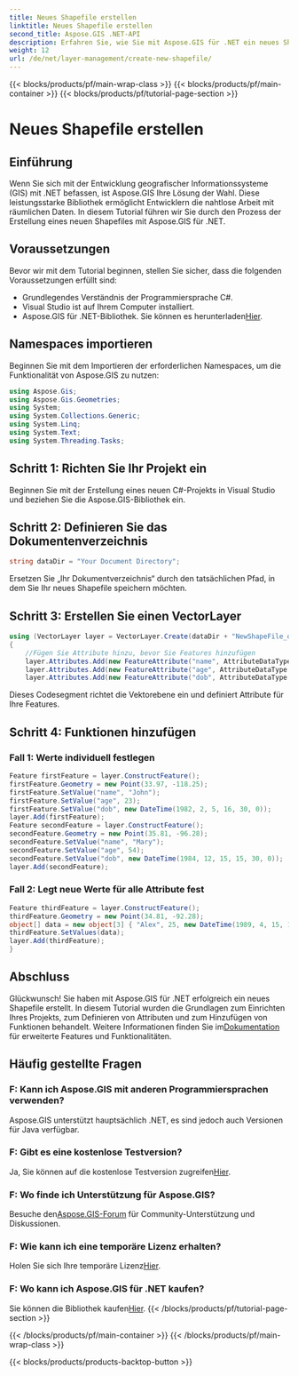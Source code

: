 ```yaml
---
title: Neues Shapefile erstellen
linktitle: Neues Shapefile erstellen
second_title: Aspose.GIS .NET-API
description: Erfahren Sie, wie Sie mit Aspose.GIS für .NET ein neues Shapefile erstellen. Befolgen Sie unsere Schritt-für-Schritt-Anleitung und nutzen Sie die Möglichkeiten der Geodatenmanipulation.
weight: 12
url: /de/net/layer-management/create-new-shapefile/
---
```


{{< blocks/products/pf/main-wrap-class >}}
{{< blocks/products/pf/main-container >}}
{{< blocks/products/pf/tutorial-page-section >}}

# Neues Shapefile erstellen

## Einführung
Wenn Sie sich mit der Entwicklung geografischer Informationssysteme (GIS) mit .NET befassen, ist Aspose.GIS Ihre Lösung der Wahl. Diese leistungsstarke Bibliothek ermöglicht Entwicklern die nahtlose Arbeit mit räumlichen Daten. In diesem Tutorial führen wir Sie durch den Prozess der Erstellung eines neuen Shapefiles mit Aspose.GIS für .NET.
## Voraussetzungen
Bevor wir mit dem Tutorial beginnen, stellen Sie sicher, dass die folgenden Voraussetzungen erfüllt sind:
- Grundlegendes Verständnis der Programmiersprache C#.
- Visual Studio ist auf Ihrem Computer installiert.
-  Aspose.GIS für .NET-Bibliothek. Sie können es herunterladen[Hier](https://releases.aspose.com/gis/net/).
## Namespaces importieren
Beginnen Sie mit dem Importieren der erforderlichen Namespaces, um die Funktionalität von Aspose.GIS zu nutzen:
```csharp
using Aspose.Gis;
using Aspose.Gis.Geometries;
using System;
using System.Collections.Generic;
using System.Linq;
using System.Text;
using System.Threading.Tasks;
```
## Schritt 1: Richten Sie Ihr Projekt ein
Beginnen Sie mit der Erstellung eines neuen C#-Projekts in Visual Studio und beziehen Sie die Aspose.GIS-Bibliothek ein.
## Schritt 2: Definieren Sie das Dokumentenverzeichnis
```csharp
string dataDir = "Your Document Directory";
```
Ersetzen Sie „Ihr Dokumentverzeichnis“ durch den tatsächlichen Pfad, in dem Sie Ihr neues Shapefile speichern möchten.
## Schritt 3: Erstellen Sie einen VectorLayer
```csharp
using (VectorLayer layer = VectorLayer.Create(dataDir + "NewShapeFile_out.shp", Drivers.Shapefile))
{
    //Fügen Sie Attribute hinzu, bevor Sie Features hinzufügen
    layer.Attributes.Add(new FeatureAttribute("name", AttributeDataType.String));
    layer.Attributes.Add(new FeatureAttribute("age", AttributeDataType.Integer));
    layer.Attributes.Add(new FeatureAttribute("dob", AttributeDataType.DateTime));
```
Dieses Codesegment richtet die Vektorebene ein und definiert Attribute für Ihre Features.
## Schritt 4: Funktionen hinzufügen
### Fall 1: Werte individuell festlegen
```csharp
Feature firstFeature = layer.ConstructFeature();
firstFeature.Geometry = new Point(33.97, -118.25);
firstFeature.SetValue("name", "John");
firstFeature.SetValue("age", 23);
firstFeature.SetValue("dob", new DateTime(1982, 2, 5, 16, 30, 0));
layer.Add(firstFeature);
Feature secondFeature = layer.ConstructFeature();
secondFeature.Geometry = new Point(35.81, -96.28);
secondFeature.SetValue("name", "Mary");
secondFeature.SetValue("age", 54);
secondFeature.SetValue("dob", new DateTime(1984, 12, 15, 15, 30, 0));
layer.Add(secondFeature);
```
### Fall 2: Legt neue Werte für alle Attribute fest
```csharp
Feature thirdFeature = layer.ConstructFeature();
thirdFeature.Geometry = new Point(34.81, -92.28);
object[] data = new object[3] { "Alex", 25, new DateTime(1989, 4, 15, 15, 30, 0) };
thirdFeature.SetValues(data);
layer.Add(thirdFeature);
}
```
## Abschluss
 Glückwunsch! Sie haben mit Aspose.GIS für .NET erfolgreich ein neues Shapefile erstellt. In diesem Tutorial wurden die Grundlagen zum Einrichten Ihres Projekts, zum Definieren von Attributen und zum Hinzufügen von Funktionen behandelt. Weitere Informationen finden Sie im[Dokumentation](https://reference.aspose.com/gis/net/) für erweiterte Features und Funktionalitäten.
## Häufig gestellte Fragen
### F: Kann ich Aspose.GIS mit anderen Programmiersprachen verwenden?
Aspose.GIS unterstützt hauptsächlich .NET, es sind jedoch auch Versionen für Java verfügbar.
### F: Gibt es eine kostenlose Testversion?
 Ja, Sie können auf die kostenlose Testversion zugreifen[Hier](https://releases.aspose.com/).
### F: Wo finde ich Unterstützung für Aspose.GIS?
 Besuche den[Aspose.GIS-Forum](https://forum.aspose.com/c/gis/33) für Community-Unterstützung und Diskussionen.
### F: Wie kann ich eine temporäre Lizenz erhalten?
 Holen Sie sich Ihre temporäre Lizenz[Hier](https://purchase.aspose.com/temporary-license/).
### F: Wo kann ich Aspose.GIS für .NET kaufen?
 Sie können die Bibliothek kaufen[Hier](https://purchase.aspose.com/buy).
{{< /blocks/products/pf/tutorial-page-section >}}

{{< /blocks/products/pf/main-container >}}
{{< /blocks/products/pf/main-wrap-class >}}

{{< blocks/products/products-backtop-button >}}

